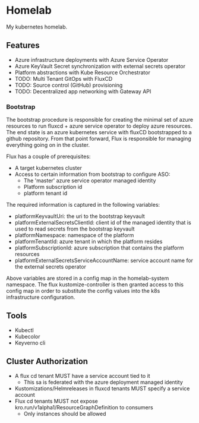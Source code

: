 # Homelab

My kubernetes homelab.

## Features

- Azure infrastructure deployments with Azure Service Operator
- Azure KeyVault Secret synchronization with external secrets operator
- Platform abstractions with Kube Resource Orchestrator
- TODO: Multi Tenant GitOps with FluxCD
- TODO: Source control (GitHub) provisioning
- TODO: Decentralized app networking with Gateway API 

### Bootstrap
The bootstrap procedure is responsible for creating the minimal set of azure resources to run fluxcd + azure service operator to deploy azure resources.
The end state is an azure kubernetes service with fluxCD bootstrapped to a github repository. From that point forward, Flux is responsible for managing everything going on in the cluster.

Flux has a couple of prerequisites:
- A target kubernetes cluster
- Access to certain information from bootstrap to configure ASO:
    - The 'master' azure service operator managed identity 
    - Platform subscription id 
    - platform tenant id

The required information is captured in the following variables:
- platformKeyvaultUri: the uri to the bootstrap keyvault
- platformExternalSecretsClientId: client id of the managed identity that is used to read secrets from the bootstrap keyvault
- platformNamespace: namespace of the platform
- platformTenantId: azure tenant in which the platform resides
- platformSubscriptionId: azure subscription that contains the platform resources
- platformExternalSecretsServiceAccountName: service account name for the external secrets operator

Above variables are stored in a config map in the homelab-system namespace.
The flux kustomize-controller is then granted access to this config map in order to substitute the config values into the k8s infrastructure configuration.

## Tools

- Kubectl
- Kubecolor
- Keyverno cli

## Cluster Authorization 

- A flux cd tenant MUST have a service account tied to it
    - This sa is federated with the azure deployment managed identity
- Kustomizations/Helmreleases in fluxcd tenants MUST specify a service account 
- Flux cd tenants MUST not expose kro.run/v1alpha1/ResourceGraphDefinition to consumers
    - Only instances should be allowed